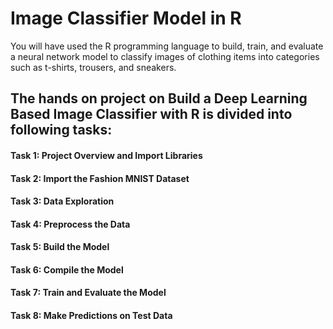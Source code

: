 # Image Classifier Model in R

You will have used the R programming language to build, train, and evaluate a neural network model to classify images of clothing items into categories such as t-shirts, trousers, and sneakers.

## The hands on project on Build a Deep Learning Based Image Classifier with R is divided into following tasks:

#### Task 1: Project Overview and Import Libraries
#### Task 2: Import the Fashion MNIST Dataset
#### Task 3: Data Exploration
#### Task 4: Preprocess the Data
#### Task 5: Build the Model
#### Task 6: Compile the Model
#### Task 7: Train and Evaluate the Model
#### Task 8: Make Predictions on Test Data
